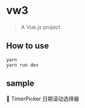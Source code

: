# vw3

> A Vue.js project

## How to use
```text
yarn
yarn run dev
```

## sample
:bookmark: TimerPicker 日期滚动选择器
